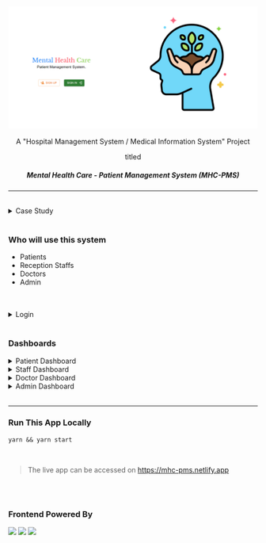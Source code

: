 ![](./public/readme_assets/homepage.png)

<p align="center">A "Hospital Management System / Medical Information System" Project</p>
<p align="center">titled</p>
<h5 align="center">Mental Health Care - Patient Management System (MHC-PMS)</h5>
  
---
  
<br>

<details>
  <summary>Case Study</summary>

### Case Study: MHC-PMS (Mental Health Care-Patient Management System)

- A patient information system to support mental health care is a medical information system that maintains information about patients suffering from mental health problems and the treatments that they have received.
- Most mental health patients do not require dedicated hospital treatment but need to attend specialist clinics regularly where they can meet a doctor who has detailed knowledge of their problems.
- To make it easier for patients to attend, these clinics are not just run in hospitals. They may also be held in local medical practices or community centres.
- The MHC-PMS (Mental Health Care-Patient Management System) is an information system that is intended for use in clinics.
- It makes use of a centralized database of patient information but has also been designed to run on a PC, so that it may be accessed and used from sites that do not have secure network connectivity.
- When the local systems have secure network access, they use patient information in the database but they can download and use local copies of patient records when they are disconnected.

### Goals:

- To generate management information that allows health service managers to assess performance against local and government targets.
- To provide medical staff with timely information to support the treatment of patients.

### Features:

- Individual care management
- Patient monitoring
- Administrative reporting

<br>

---

</details>

<br>

### Who will use this system

- Patients
- Reception Staffs
- Doctors
- Admin

<br>
<br>

<details>
  <summary>Login</summary>

### Create a Login Account

![](./public/readme_assets/signup.png)

User will have to register using a unique email id and password. The same will be used to login into the system and access the database. User need to select the user type applicable and fill up the signup form. If everything goes well, user will be registered and will be redirected to the signin page.

### Sign in into the system

![](./public/readme_assets/signin.png)

Sign in using the registered email id and password. On successful sign in, user will be redirected to the dashboard based on the user type.

---

</details>

<br>

### Dashboards

<details>
  <summary>Patient Dashboard</summary>
  <br>

![](./public/readme_assets/patient_dash.png)

### View Location

![](./public/readme_assets/patient_viewlocation.gif)
Patient can view the location of the clinic on clicking "View Location" tab from their dashboard. An interactive google map will open up with the location of the clinic.

### My Appointments

![](./public/readme_assets/patient_myappointments.gif)
Patient can view their appointments by clicking on "My Appointments" tab. All the confirmed appointments with successful payments will show up. An option to cancel the appointment is also present on the same page.

### Book Appointment

![](./public/readme_assets/patient_bookappointment.gif)
Patient can book an appointment online. List of doctors will show up when clicked on "Book Appointment" tab. Select an appointment date and the list will show up with the doctors available on that particular day. When "BOOK" button is clicked user will be redirected to the payment page. On successful payment, appointment is confirmed and show up under "My Appointments" tab. If payment is not done at the time of booking, patient have the option to either pay by self anytime before the appointment date by clicking on "Make Payment" tab or make offline payment to the reception staff by visiting the clinic.

### Make Payment

![](./public/readme_assets/patient_makepayment.gif)
Patient can make payment of any outstanding appointment by clicking on "Make Payment" tab. An appointment is confirmed only on successful payment.

### Prescriptions

![](./public/readme_assets/patient_prescriptions.gif)
If the patient is prescribed on any appointment by the concerned doctor it will be shown under this tab. The prescription file can be downloaded for any future reference.

### Feedbacks

![](./public/readme_assets/patient_feedback.gif)
Patient can write reviews and rate their experience for any of the booked appointments. These feedbacks can be edited, updated and deleted by the patient.

---

</details>

<details>
    <summary>Staff Dashboard</summary>
    <br>

![](./public/readme_assets/staff_dash.png)

### Book Appointment

![](./public/readme_assets/staff_bookappointment.gif)
Patient can ask the reception staff to book an appointment on visiting the clinic. The staff in that case will need to enter the email id of the patient which will be used to book the appointment.

### Cancel Appointment

![](./public/readme_assets/staff_cancelappointment.gif)
Staff can cancel any appointment by entering the email id of the patient. All the appointments of the patient will show up on submitting the email id. The staff can then cancel any appointment which a patient want the staff to.

### Make Payment

![](./public/readme_assets/staff_makepayment.gif)
Patient can make offline payment by visiting the clinic. Option of cash payment is also available along with card and upi payments.

---

</details>

<details>
    <summary>Doctor Dashboard</summary>
    <br>

![](./public/readme_assets/doctor_dash.png)

### Appointments

![](./public/readme_assets/doctor_appointments.gif)
A doctor can access all the appointments under this tab.

### Upload Prescription

![](./public/readme_assets/doctor_uploadprescription.gif)
Doctor can upload the prescription for an appointment from here.

---

</details>

<details>
    <summary>Admin Dashboard</summary>
    <br>

![](./public/readme_assets/admin_dash.png)

### Doctor List

![](./public/readme_assets/admin_doctorlist.gif)
Admin has accesst to complete list of the doctors present in the clinic. Admin can add new doctors to the list and update their fees on this tab.

### Generate Stats

![](./public/readme_assets/admin_generatestats.gif)
Various stats of the clinic can be generated under this tab. These stats include number of patients registered, number of verified staffs and doctors, most rated doctors, etc. All the patients' feedbacks are also visible inside this tab.

### Verify Signup

![](./public/readme_assets/admin_verifysignup.gif)
Admin can verify or reject the accounts of the staffs and doctors. Staffs or doctors can only login into the system if they are verified by the admin.

</details>

<br>

---

### Run This App Locally

```
yarn && yarn start
```

<br>

> The live app can be accessed on <https://mhc-pms.netlify.app>

<br>
<br>

### Frontend Powered By

[![](https://img.shields.io/badge/-create--react--app-black?logo=create-react-app&style=for-the-badge)](https://github.com/facebook/create-react-app)
![](https://img.shields.io/badge/-and-white?style=for-the-badge)
[![](https://img.shields.io/badge/MUI-0081CB?style=for-the-badge&logo=mui&logoColor=white)](https://mui.com/)
